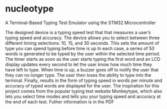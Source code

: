 # nucleotype
A Terminal-Based Typing Test Emulator using the STM32 Microcontroller

The designed device is a typing speed test that that measures a user’s typing speed and accuracy. The device allows you to select between three different timing selections: 10, 15, and 30 seconds. This sets the amount of type you can spend typing before time is up In each case, a series of 50 words is generated to be typed by the user within the selected time period. The timer starts as soon as the user starts typing the first word and an LCD display updates every second to let the user know how much time they have left to type. When time is up, a buzzer goes off to notify the user that they can no longer type. The user then loses the ability to type into the terminal. Finally, results in the form of typing speed in words per minute and accuracy of typed words are displayed for the user. The inspiration for this project comes from the popular typing test website Monkeytype, which also lets you select time modes and tells you your typing speed and accuracy at the end of each test. Futher information is in the PDF
